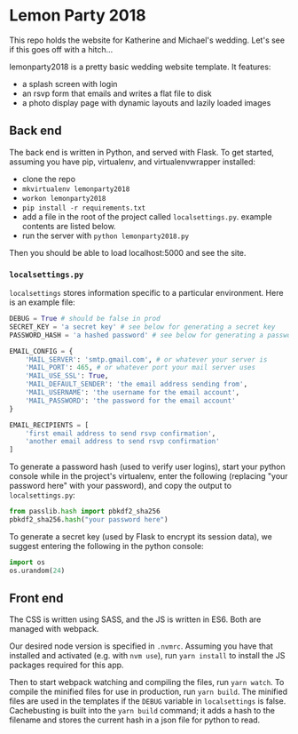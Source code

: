 # Lemon Party 2018
This repo holds the website for Katherine and Michael's wedding. Let's see if
this goes off with a hitch...

lemonparty2018 is a pretty basic wedding website template. It features:
* a splash screen with login
* an rsvp form that emails and writes a flat file to disk
* a photo display page with dynamic layouts and lazily loaded images


## Back end

The back end is written in Python, and served with Flask. To get started,
assuming you have pip, virtualenv, and virtualenvwrapper installed:

* clone the repo
* `mkvirtualenv lemonparty2018`
* `workon lemonparty2018`
* `pip install -r requirements.txt`
* add a file in the root of the project called `localsettings.py`. example
  contents are listed below.
* run the server with `python lemonparty2018.py`

Then you should be able to load localhost:5000 and see the site.

### `localsettings.py`

`localsettings` stores information specific to a particular environment. Here
is an example file:

```.py
DEBUG = True # should be false in prod
SECRET_KEY = 'a secret key' # see below for generating a secret key
PASSWORD_HASH = 'a hashed password' # see below for generating a password hash

EMAIL_CONFIG = {
    'MAIL_SERVER': 'smtp.gmail.com', # or whatever your server is
    'MAIL_PORT': 465, # or whatever port your mail server uses
    'MAIL_USE_SSL': True,
    'MAIL_DEFAULT_SENDER': 'the email address sending from',
    'MAIL_USERNAME': 'the username for the email account',
    'MAIL_PASSWORD': 'the password for the email account'
}

EMAIL_RECIPIENTS = [
    'first email address to send rsvp confirmation',
    'another email address to send rsvp confirmation'
]
```

To generate a password hash (used to verify user logins), start your python
console while in the project's virtualenv, enter the following (replacing
"your password here" with your password), and copy the output to
`localsettings.py`:

```.py
from passlib.hash import pbkdf2_sha256
pbkdf2_sha256.hash("your password here")
```

To generate a secret key (used by Flask to encrypt its session data), we
suggest entering the following in the python console:

```.py
import os
os.urandom(24)
```

## Front end

The CSS is written using SASS, and the JS is written in ES6. Both are managed
with webpack.

Our desired node version is specified in `.nvmrc`. Assuming you have that
installed and activated (e.g. with `nvm use`), run `yarn install` to install
the JS packages required for this app.

Then to start webpack watching and compiling the files, run `yarn watch`. To
compile the minified files for use in production, run `yarn build`. The
minified files are used in the templates if the `DEBUG` variable in
`localsettings` is false. Cachebusting is built into the `yarn build`
command; it adds a hash to the filename and stores the current hash in a json
file for python to read.
